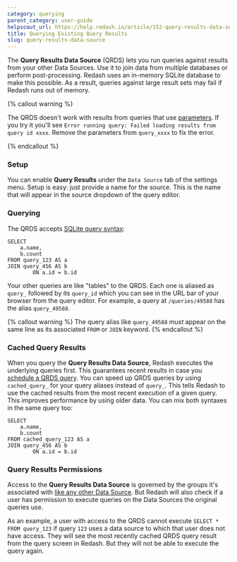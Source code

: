 ```yaml
---
category: querying
parent_category: user-guide
helpscout_url: https://help.redash.io/article/152-query-results-data-source
title: Querying Existing Query Results
slug: query-results-data-source
---
```


The **Query Results Data Source** (QRDS) lets you run queries against results from your other Data Sources. Use it to join data from multiple databases or perform post-processing. Redash uses an in-memory SQLite database to make this possible. As a result, queries against large result sets may fail if Redash runs out of memory. 

{% callout warning %}

The QRDS doesn't work with results from queries that use [parameters](/help/user-guide/querying/query-parameters). If you try it you'll see `Error running query: Failed loading results from query id xxxx`. Remove the parameters from `query_xxxx` to fix the error.

{% endcallout %}

### Setup
You can enable **Query Results** under the `Data Source` tab of the settings menu. Setup is easy: just provide a name for the source. This is the name that will appear in the source dropdown of the query editor.

### Querying
The QRDS accepts [SQLite query syntax](https://sqlite.org/lang.html):

```
SELECT
	a.name,
	b.count 
FROM query_123 AS a 
JOIN query_456 AS b
  		ON a.id = b.id
```

Your other queries are like "tables" to the QRDS. Each one is aliased as `query_` followed by its `query_id` which you can see in the URL bar of your browser from the query editor. For example, a query at `/queries/49588` has the alias `query_49588`.

{% callout warning %}
The query alias like `query_49588` _must_ appear on the same line as its associated `FROM` or `JOIN` keyword.
{% endcallout %}

### Cached Query Results
When you query the **Query Results Data Source**, Redash executes the underlying queries first. This guarantees recent results in case you [schedule a QRDS query](/help/user-guide/querying/scheduling-a-query). You can speed up QRDS queries by using `cached_query_` for your query aliases instead of `query_`. This tells Redash to use the cached results from the most recent execution of a given query. This improves performance by using older data. You can mix both syntaxes in the same query too:

```
SELECT
	a.name,
	b.count 
FROM cached_query_123 AS a 
JOIN query_456 AS b
  		ON a.id = b.id
```

### Query Results Permissions
Access to the **Query Results Data Source** is governed by the groups it's associated with [like any other Data Source](/help/user-guide/users/permissions-groups). But Redash will also check if a user has permission to execute queries on the Data Sources the original queries use.

As an example, a user with access to the QRDS cannot execute `SELECT * FROM query_123` if query `123` uses a data source to which that user does not have access. They will see the most recently cached QRDS query result from the query screen in Redash. But they will not be able to execute the query again.